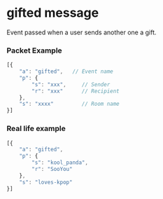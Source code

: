 # gifted message

Event passed when a user sends another one a gift.

### Packet Example

```js
[{
    "a": "gifted",   // Event name
    "p": {
        "s": "xxx",     // Sender
        "r": "xxx"      // Recipient
    },
    "s": "xxxx"         // Room name
}]
```
### Real life example
```js
[{
    "a": "gifted",
    "p": {
        "s": "kool_panda",
        "r": "SooYou"
    },
    "s": "loves-kpop"
}]
```